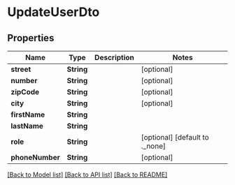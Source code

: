 # UpdateUserDto

## Properties
Name | Type | Description | Notes
------------ | ------------- | ------------- | -------------
**street** | **String** |  | [optional] 
**number** | **String** |  | [optional] 
**zipCode** | **String** |  | [optional] 
**city** | **String** |  | [optional] 
**firstName** | **String** |  | 
**lastName** | **String** |  | 
**role** | **String** |  | [optional] [default to ._none]
**phoneNumber** | **String** |  | [optional] 

[[Back to Model list]](../README.md#documentation-for-models) [[Back to API list]](../README.md#documentation-for-api-endpoints) [[Back to README]](../README.md)


